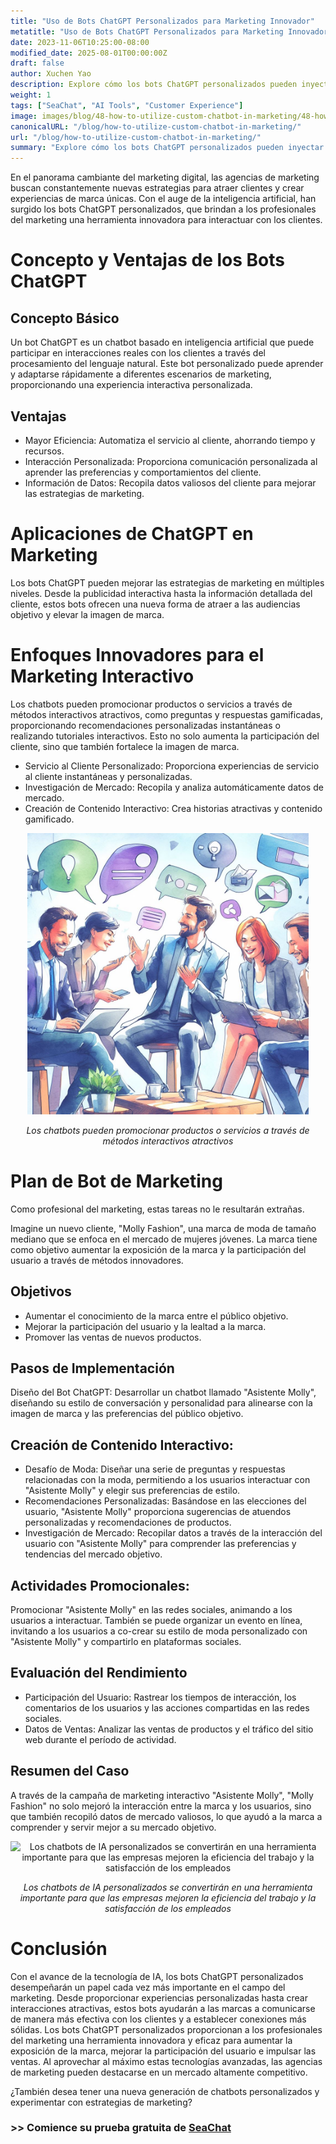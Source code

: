 ```yaml
---
title: "Uso de Bots ChatGPT Personalizados para Marketing Innovador"
metatitle: "Uso de Bots ChatGPT Personalizados para Marketing Innovador | Serie Construyendo Chatbots de Próxima Generación con SeaChat"
date: 2023-11-06T10:25:00-08:00
modified_date: 2025-08-01T00:00:00Z
draft: false
author: Xuchen Yao
description: Explore cómo los bots ChatGPT personalizados pueden inyectar nueva vitalidad en las campañas de marketing. Desde interacciones innovadoras hasta la mejora de la imagen de marca, este artículo revela el potencial ilimitado de la IA en el marketing.
weight: 1
tags: ["SeaChat", "AI Tools", "Customer Experience"]
image: images/blog/48-how-to-utilize-custom-chatbot-in-marketing/48-how-to-utilize-custom-chatbot-in-marketing.png
canonicalURL: "/blog/how-to-utilize-custom-chatbot-in-marketing/"
url: "/blog/how-to-utilize-custom-chatbot-in-marketing/"
summary: "Explore cómo los bots ChatGPT personalizados pueden inyectar nueva vitalidad en las campañas de marketing. Desde interacciones innovadoras hasta la mejora de la imagen de marca, este artículo revela el potencial ilimitado de la IA en el marketing."
---
```


En el panorama cambiante del marketing digital, las agencias de marketing buscan constantemente nuevas estrategias para atraer clientes y crear experiencias de marca únicas. Con el auge de la inteligencia artificial, han surgido los bots ChatGPT personalizados, que brindan a los profesionales del marketing una herramienta innovadora para interactuar con los clientes.

# Concepto y Ventajas de los Bots ChatGPT

## Concepto Básico
Un bot ChatGPT es un chatbot basado en inteligencia artificial que puede participar en interacciones reales con los clientes a través del procesamiento del lenguaje natural. Este bot personalizado puede aprender y adaptarse rápidamente a diferentes escenarios de marketing, proporcionando una experiencia interactiva personalizada.

## Ventajas
- Mayor Eficiencia: Automatiza el servicio al cliente, ahorrando tiempo y recursos.
- Interacción Personalizada: Proporciona comunicación personalizada al aprender las preferencias y comportamientos del cliente.
- Información de Datos: Recopila datos valiosos del cliente para mejorar las estrategias de marketing.

# Aplicaciones de ChatGPT en Marketing
Los bots ChatGPT pueden mejorar las estrategias de marketing en múltiples niveles. Desde la publicidad interactiva hasta la información detallada del cliente, estos bots ofrecen una nueva forma de atraer a las audiencias objetivo y elevar la imagen de marca.

# Enfoques Innovadores para el Marketing Interactivo
Los chatbots pueden promocionar productos o servicios a través de métodos interactivos atractivos, como preguntas y respuestas gamificadas, proporcionando recomendaciones personalizadas instantáneas o realizando tutoriales interactivos. Esto no solo aumenta la participación del cliente, sino que también fortalece la imagen de marca.

- Servicio al Cliente Personalizado: Proporciona experiencias de servicio al cliente instantáneas y personalizadas.
- Investigación de Mercado: Recopila y analiza automáticamente datos de mercado.
- Creación de Contenido Interactivo: Crea historias atractivas y contenido gamificado.

<center>
<img height="450px" src="/images/blog/48-how-to-utilize-custom-chatbot-in-marketing/1-use-custom-chatbot-for-marketing.jpeg" alt="Los chatbots pueden promocionar productos o servicios a través de métodos interactivos atractivos"/>

*Los chatbots pueden promocionar productos o servicios a través de métodos interactivos atractivos*
</center>

# Plan de Bot de Marketing

Como profesional del marketing, estas tareas no le resultarán extrañas.

Imagine un nuevo cliente, "Molly Fashion", una marca de moda de tamaño mediano que se enfoca en el mercado de mujeres jóvenes. La marca tiene como objetivo aumentar la exposición de la marca y la participación del usuario a través de métodos innovadores.

## Objetivos
- Aumentar el conocimiento de la marca entre el público objetivo.
- Mejorar la participación del usuario y la lealtad a la marca.
- Promover las ventas de nuevos productos.

## Pasos de Implementación
Diseño del Bot ChatGPT: Desarrollar un chatbot llamado "Asistente Molly", diseñando su estilo de conversación y personalidad para alinearse con la imagen de marca y las preferencias del público objetivo.

## Creación de Contenido Interactivo:
- Desafío de Moda: Diseñar una serie de preguntas y respuestas relacionadas con la moda, permitiendo a los usuarios interactuar con "Asistente Molly" y elegir sus preferencias de estilo.
- Recomendaciones Personalizadas: Basándose en las elecciones del usuario, "Asistente Molly" proporciona sugerencias de atuendos personalizadas y recomendaciones de productos.
- Investigación de Mercado: Recopilar datos a través de la interacción del usuario con "Asistente Molly" para comprender las preferencias y tendencias del mercado objetivo.

## Actividades Promocionales:
Promocionar "Asistente Molly" en las redes sociales, animando a los usuarios a interactuar. También se puede organizar un evento en línea, invitando a los usuarios a co-crear su estilo de moda personalizado con "Asistente Molly" y compartirlo en plataformas sociales.

## Evaluación del Rendimiento
- Participación del Usuario: Rastrear los tiempos de interacción, los comentarios de los usuarios y las acciones compartidas en las redes sociales.
- Datos de Ventas: Analizar las ventas de productos y el tráfico del sitio web durante el período de actividad.

## Resumen del Caso
A través de la campaña de marketing interactivo "Asistente Molly", "Molly Fashion" no solo mejoró la interacción entre la marca y los usuarios, sino que también recopiló datos de mercado valiosos, lo que ayudó a la marca a comprender y servir mejor a su mercado objetivo.

<center>
<img height="450px" src="/images/blog/48-how-to-utilize-custom-chatbot-in-marketing/2-custom-chatbot-for-new-marketing-strategyy.jpeg" alt="Los chatbots de IA personalizados se convertirán en una herramienta importante para que las empresas mejoren la eficiencia del trabajo y la satisfacción de los empleados"/>

*Los chatbots de IA personalizados se convertirán en una herramienta importante para que las empresas mejoren la eficiencia del trabajo y la satisfacción de los empleados*
</center>

# Conclusión
Con el avance de la tecnología de IA, los bots ChatGPT personalizados desempeñarán un papel cada vez más importante en el campo del marketing. Desde proporcionar experiencias personalizadas hasta crear interacciones atractivas, estos bots ayudarán a las marcas a comunicarse de manera más efectiva con los clientes y a establecer conexiones más sólidas. Los bots ChatGPT personalizados proporcionan a los profesionales del marketing una herramienta innovadora y eficaz para aumentar la exposición de la marca, mejorar la participación del usuario e impulsar las ventas. Al aprovechar al máximo estas tecnologías avanzadas, las agencias de marketing pueden destacarse en un mercado altamente competitivo.

¿También desea tener una nueva generación de chatbots personalizados y experimentar con estrategias de marketing?

### >> Comience su prueba gratuita de [SeaChat](https://chat.seasalt.ai/?utm_source=blog)
